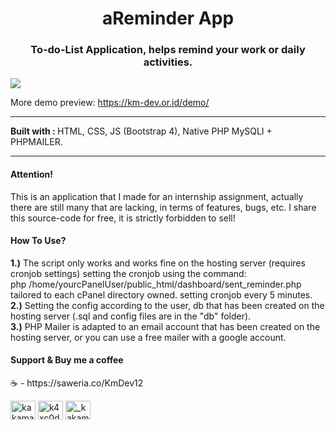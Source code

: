 <h1 align="center">aReminder App</h1>
<h3 align="center">To-do-List Application, helps remind your work or daily activities.</h3>
<img align="center" src="https://blogger.googleusercontent.com/img/b/R29vZ2xl/AVvXsEjFZ2S0P5Fd1cp0ChS23SzQdk2cyBB6X67dzeGIGjSnmRt9jTPU3Od4ZppTy98IuHkuTY3q0oAHxvYUAfDCrj79y_1v5h2yIRK2jke3jvsJ_Z3QeNdEvRQCSgZeMJ32_n1RevlR3M1LIsVrmfvsj_Vaug3QP2WPufNuVK7QP6jwlD7z1XC0XudRc77a8Q/s1897/Halaman%20landing%20page.png">
<p>More demo preview: <a href="https://km-dev.or.id/demo/aReminder-App/">https://km-dev.or.id/demo/</a></p>
<hr>

<b>Built with : </b>HTML, CSS, JS (Bootstrap 4), Native PHP MySQLI + PHPMAILER. 

<hr>
<h4>Attention!</h4>
This is an application that I made for an internship assignment, 
actually there are still many that are lacking, in terms of features, bugs, etc.  
I share this source-code for free, it is strictly forbidden to sell! 
<h4>How To Use? </h4>
<b>1.)</b> The script only works and works fine on the hosting server (requires cronjob settings)
 setting the cronjob using the command:<br>php /home/yourcPanelUser/public_html/dashboard/sent_reminder.php<br>
 tailored to each cPanel directory owned.  setting cronjob every 5 minutes.<br>
<b>2.)</b> Setting the config according to the user, db that has been created on the hosting server (.sql and config files are in the "db" folder).<br>
<b>3.)</b> PHP Mailer is adapted to an email account that has been created on the hosting server, or you can use a free mailer with a google account.
<h4>Support & Buy me a coffee</h4>
☕ - https://saweria.co/KmDev12
<p align="left">
<a href="https://twitter.com/kakamaulanaa1" target="blank"><img align="center" src="https://raw.githubusercontent.com/rahuldkjain/github-profile-readme-generator/master/src/images/icons/Social/twitter.svg" alt="kakamaulanaa1" height="30" width="40" /></a>
<a href="https://fb.com/km.dev12" target="blank"><img align="center" src="https://raw.githubusercontent.com/rahuldkjain/github-profile-readme-generator/master/src/images/icons/Social/facebook.svg" alt="k4xc0d3" height="30" width="40" /></a>
<a href="https://instagram.com/_kakamaulana" target="blank"><img align="center" src="https://raw.githubusercontent.com/rahuldkjain/github-profile-readme-generator/master/src/images/icons/Social/instagram.svg" alt="_kakamaulana" height="30" width="40" /></a>
</p>
